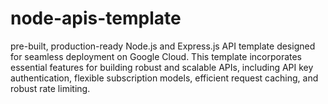 # node-apis-template
pre-built, production-ready Node.js and Express.js API template designed for seamless deployment on Google Cloud. This template incorporates essential features for building robust and scalable APIs, including API key authentication, flexible subscription models, efficient request caching, and robust rate limiting.

